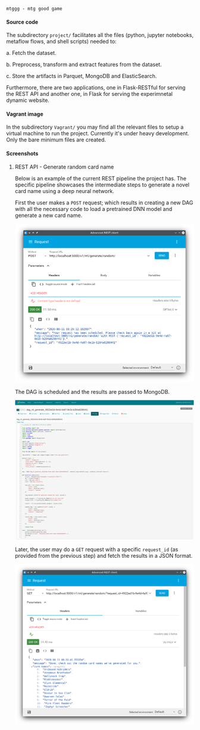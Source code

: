 ```
mtggg - mtg good game
```

#### Source code

The subdirectory `project/` facilitates all the files (python, jupyter notebooks, metaflow flows, and shell scripts) needed to:

a. Fetch the dataset.

b. Preprocess, transform and extract features from the dataset.

c. Store the artifacts in Parquet, MongoDB and ElasticSearch.

Furthermore, there are two applications, one in Flask-RESTful for serving the REST API and another one, in Flask for serving the experimnetal dynamic website.

#### Vagrant image

In the subdirectory `Vagrant/` you may find all the relevant files to setup a virtual machine to run the project. Currently it's under heavy development. Only the bare minimum files are created.

#### Screenshots

1. REST API - Generate random card name

    Below is an example of the current REST pipeline the project has. The specific pipeline showcases the intermediate steps to generate a novel card name using a deep neural network.

    First the user makes a `POST` request; which results in creating a new DAG with all the necessary code to load a pretrained DNN model and generate a new card name.

    ![REST_API_DNN_1](screenshots/REST_API_DNN_1.png)

    The DAG is scheduled and the results are passed to MongoDB.

    ![REST_API_DNN_2](screenshots/REST_API_DNN_2.png)

    Later, the user may do a `GET` request with a specific `request_id` (as provided from the previous step) and fetch the results in a JSON format.

    ![REST_API_DNN_3](screenshots/REST_API_DNN_3.png)
